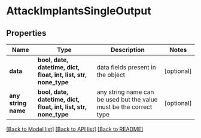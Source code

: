 # AttackImplantsSingleOutput


## Properties
Name | Type | Description | Notes
------------ | ------------- | ------------- | -------------
**data** | **bool, date, datetime, dict, float, int, list, str, none_type** | data fields present in the object | [optional] 
**any string name** | **bool, date, datetime, dict, float, int, list, str, none_type** | any string name can be used but the value must be the correct type | [optional]

[[Back to Model list]](../README.md#documentation-for-models) [[Back to API list]](../README.md#documentation-for-api-endpoints) [[Back to README]](../README.md)



